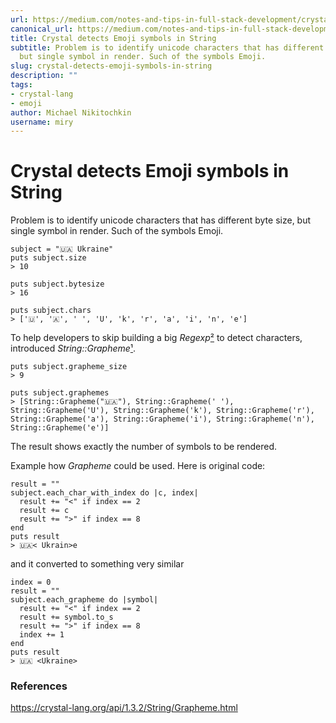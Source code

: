 ```yaml
---
url: https://medium.com/notes-and-tips-in-full-stack-development/crystal-detects-emoji-symbols-in-string-b6759ab94625
canonical_url: https://medium.com/notes-and-tips-in-full-stack-development/crystal-detects-emoji-symbols-in-string-b6759ab94625
title: Crystal detects Emoji symbols in String
subtitle: Problem is to identify unicode characters that has different byte size,
  but single symbol in render. Such of the symbols Emoji.
slug: crystal-detects-emoji-symbols-in-string
description: ""
tags:
- crystal-lang
- emoji
author: Michael Nikitochkin
username: miry
---
```


# Crystal detects Emoji symbols in String

Problem is to identify unicode characters that has different byte size, but single symbol in render. Such of the symbols Emoji.

```
subject = "🇺🇦 Ukraine"
puts subject.size
> 10
```

```
puts subject.bytesize
> 16
```

```
puts subject.chars
> ['🇺', '🇦', ' ', 'U', 'k', 'r', 'a', 'i', 'n', 'e']
```

To help developers to skip building a big *Regexp*[²](https://www.unicode.org/reports/tr51/#EBNF_and_Regex) to detect characters, introduced *String::Grapheme*[¹](https://crystal-lang.org/api/1.3.2/String/Grapheme.html).

```
puts subject.grapheme_size
> 9
```

```
puts subject.graphemes
> [String::Grapheme("🇺🇦"), String::Grapheme(' '), String::Grapheme('U'), String::Grapheme('k'), String::Grapheme('r'), String::Grapheme('a'), String::Grapheme('i'), String::Grapheme('n'), String::Grapheme('e')]
```

The result shows exactly the number of symbols to be rendered.

Example how *Grapheme* could be used. Here is original code:

```
result = ""
subject.each_char_with_index do |c, index|
  result += "<" if index == 2
  result += c
  result += ">" if index == 8
end
puts result
> 🇺🇦< Ukrain>e
```

and it converted to something very similar

```
index = 0
result = ""
subject.each_grapheme do |symbol|
  result += "<" if index == 2
  result += symbol.to_s
  result += ">" if index == 8
  index += 1
end
puts result
> 🇺🇦 <Ukraine>
```

### References

https://crystal-lang.org/api/1.3.2/String/Grapheme.html


